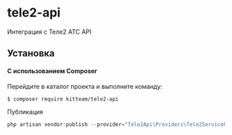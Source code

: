 # tele2-api
Интеграция с Теле2 АТС API

## Установка


#### С использованием Composer

Перейдите в каталог проекта и выполните команду:

```sh
$ composer require kitteam/tele2-api
```

Публикация
```php
php artisan vendor:publish --provider="Tele2Api\Providers\Tele2ServiceProvider"
```
